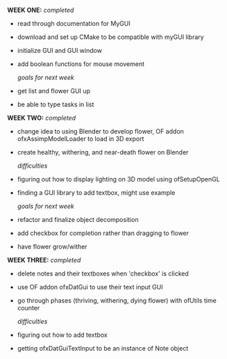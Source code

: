 **WEEK ONE:**
    _completed_
  - read through documentation for MyGUI
  - download and set up CMake to be compatible with myGUI library
  - initialize GUI and GUI window
  - add boolean functions for mouse movement

    _goals for next week_
  - get list and flower GUI up
  - be able to type tasks in list

**WEEK TWO:**
    _completed_
  - change idea to using Blender to develop flower, OF addon
  ofxAssimpModelLoader to load in 3D export
  - create healthy, withering, and near-death flower on Blender

    _difficulties_
  - figuring out how to display lighting on 3D model using ofSetupOpenGL
  - finding a GUI library to add textbox, might use example

    _goals for next week_
  - refactor and finalize object decomposition
  - add checkbox for completion rather than dragging to flower
  - have flower grow/wither

**WEEK THREE:**
    _completed_
  - delete notes and their textboxes when 'checkbox' is clicked
  - use OF addon ofxDatGui to use their text input GUI
  - go through phases (thriving, withering, dying flower) with ofUtils
  time counter

    _difficulties_
  - figuring out how to add textbox
  - getting ofxDatGuiTextInput to be an instance of Note object
